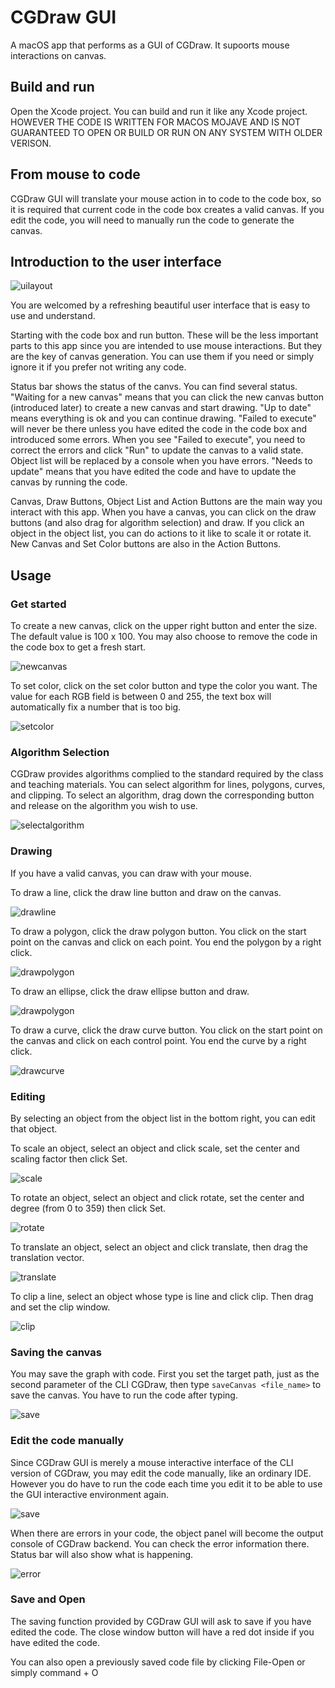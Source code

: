 # CGDraw GUI

A macOS app that performs as a GUI of CGDraw. It supoorts mouse interactions on canvas.

## Build and run

Open the Xcode project. You can build and run it like any Xcode project. HOWEVER THE CODE IS WRITTEN FOR MACOS MOJAVE AND IS NOT GUARANTEED TO OPEN OR BUILD OR RUN ON ANY SYSTEM WITH OLDER VERISON.

## From mouse to code

CGDraw GUI will translate your mouse action in to code to the code box, so it is required that current code in the code box creates a valid canvas. If you edit the code, you will need to manually run the code to generate the canvas.

## Introduction to the user interface

![uilayout](CGDGDemo/00UILayout.png)

You are welcomed by a refreshing beautiful user interface that is easy to use and understand.

Starting with the code box and run button. These will be the less important parts to this app since you are intended to use mouse interactions. But they are the key of canvas generation. You can use them if you need or simply ignore it if you prefer not writing any code.

Status bar shows the status of the canvs. You can find several status. "Waiting for a new canvas" means that you can click the new canvas button (introduced later) to create a new canvas and start drawing. "Up to date" means everything is ok and you can continue drawing. "Failed to execute" will never be there unless you have edited the code in the code box and introduced some errors. When you see "Failed to execute", you need to correct the errors and click "Run" to update the canvas to a valid state. Object list will be replaced by a console when you have errors. "Needs to update" means that you have edited the code and have to update the canvas by running the code.

Canvas, Draw Buttons, Object List and Action Buttons are the main way you interact with this app. When you have a canvas, you can click on the draw buttons (and also drag for algorithm selection) and draw. If you click an object in the object list, you can do actions to it like to scale it or rotate it. New Canvas and Set Color buttons are also in the Action Buttons.

## Usage

### Get started

To create a new canvas, click on the upper right button and enter the size. The default value is 100 x 100. You may also choose to remove the code in the code box to get a fresh start.

![newcanvas](CGDGDemo/01NewCanvas.gif)

To set color, click on the set color button and type the color you want. The value for each RGB field is between 0 and 255, the text box will automatically fix a number that is too big.

![setcolor](CGDGDemo/02SetColor.gif)

### Algorithm Selection

CGDraw provides algorithms complied to the standard required by the class and teaching materials. You can select algorithm for lines, polygons, curves, and clipping. To select an algorithm, drag down the corresponding button and release on the algorithm you wish to use.

![selectalgorithm](CGDGDemo/15ChangeAlgrithm.gif)

### Drawing

If you have a valid canvas, you can draw with your mouse. 

To draw a line, click the draw line button and draw on the canvas.

![drawline](CGDGDemo/03DrawLine.gif)

To draw a polygon, click the draw polygon button. You click on the start point on the canvas and click on each point. You end the polygon by a right click.

![drawpolygon](CGDGDemo/04DrawPolygon.gif)

To draw an ellipse, click the draw ellipse button and draw.

![drawpolygon](CGDGDemo/05DrawEllipse.gif)

To draw a curve, click the draw curve button. You click on the start point on the canvas and click on each control point. You end the curve by a right click.

![drawcurve](CGDGDemo/06DrawCurve.gif)

### Editing

By selecting an object from the object list in the bottom right, you can edit that object.

To scale an object, select an object and click scale, set the center and scaling factor then click Set.

![scale](CGDGDemo/07Scale.gif)

To rotate an object, select an object and click rotate, set the center and degree (from 0 to 359) then click Set.

![rotate](CGDGDemo/08Rotate.gif)

To translate an object, select an object and click translate, then drag the translation vector.

![translate](CGDGDemo/16Translate.gif)


To clip a line, select an object whose type is line and click clip. Then drag and set the clip window.

![clip](CGDGDemo/09Clip.gif)

### Saving the canvas

You may save the graph with code. First you set the target path, just as the second parameter of the CLI CGDraw, then type `saveCanvas <file_name>` to save the canvas. You have to run the code after typing.

![save](CGDGDemo/10SaveGraph.gif)

### Edit the code manually

Since CGDraw GUI is merely a mouse interactive interface of the CLI version of CGDraw, you may edit the code manually, like an ordinary IDE. However you do have to run the code each time you edit it to be able to use the GUI interactive environment again.

![save](CGDGDemo/11EditManually.gif)

When there are errors in your code, the object panel will become the output console of CGDraw backend. You can check the error information there. Status bar will also show what is happening.

![error](CGDGDemo/14CodewithError.gif)

### Save and Open

The saving function provided by CGDraw GUI will ask to save if you have edited the code. The close window button will have a red dot inside if you have edited the code.

You can also open a previously saved code file by clicking File-Open or simply command + O

